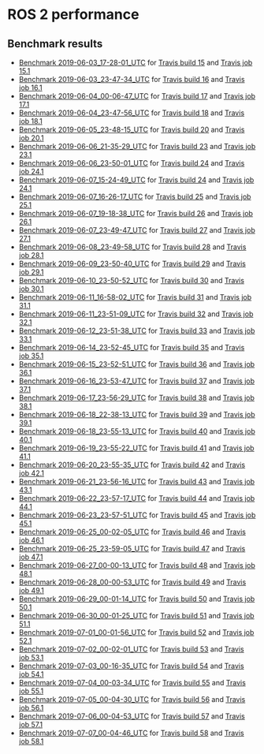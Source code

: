 # ROS 2 performance

## Benchmark results

- [Benchmark 2019-06-03_17-28-01_UTC](results/2019-06-03_17-28-01_UTC) for [Travis build 15](https://travis-ci.org/juanrh/ros2-performance/builds/540862357) and [Travis job 15.1](https://travis-ci.org/juanrh/ros2-performance/jobs/540862358)
- [Benchmark 2019-06-03_23-47-34_UTC](results/2019-06-03_23-47-34_UTC) for [Travis build 16](https://travis-ci.org/juanrh/ros2-performance/builds/541001907) and [Travis job 16.1](https://travis-ci.org/juanrh/ros2-performance/jobs/541001909)
- [Benchmark 2019-06-04_00-06-47_UTC](results/2019-06-04_00-06-47_UTC) for [Travis build 17](https://travis-ci.org/juanrh/ros2-performance/builds/541006249) and [Travis job 17.1](https://travis-ci.org/juanrh/ros2-performance/jobs/541006250)
- [Benchmark 2019-06-04_23-47-56_UTC](results/2019-06-04_23-47-56_UTC) for [Travis build 18](https://travis-ci.org/juanrh/ros2-performance/builds/541497634) and [Travis job 18.1](https://travis-ci.org/juanrh/ros2-performance/jobs/541497636)
- [Benchmark 2019-06-05_23-48-15_UTC](results/2019-06-05_23-48-15_UTC) for [Travis build 20](https://travis-ci.org/juanrh/ros2-performance/builds/542015035) and [Travis job 20.1](https://travis-ci.org/juanrh/ros2-performance/jobs/542015036)
- [Benchmark 2019-06-06_21-35-29_UTC](results/2019-06-06_21-35-29_UTC) for [Travis build 23](https://travis-ci.org/juanrh/ros2-performance/builds/542482754) and [Travis job 23.1](https://travis-ci.org/juanrh/ros2-performance/jobs/542482755)
- [Benchmark 2019-06-06_23-50-01_UTC](results/2019-06-06_23-50-01_UTC) for [Travis build 24](https://travis-ci.org/juanrh/ros2-performance/builds/542525886) and [Travis job 24.1](https://travis-ci.org/juanrh/ros2-performance/jobs/542525887)
- [Benchmark 2019-06-07_15-24-49_UTC](results/2019-06-07_15-24-49_UTC) for [Travis build 24](https://travis-ci.org/juanrh/ros2-performance/builds/542525886) and [Travis job 24.1](https://travis-ci.org/juanrh/ros2-performance/jobs/542525887)
- [Benchmark 2019-06-07_16-26-17_UTC](results/2019-06-07_16-26-17_UTC) for [Travis build 25](https://travis-ci.org/juanrh/ros2-performance/builds/542852530) and [Travis job 25.1](https://travis-ci.org/juanrh/ros2-performance/jobs/542852531)
- [Benchmark 2019-06-07_19-18-38_UTC](results/2019-06-07_19-18-38_UTC) for [Travis build 26](https://travis-ci.org/juanrh/ros2-performance/builds/542921831) and [Travis job 26.1](https://travis-ci.org/juanrh/ros2-performance/jobs/542921832)
- [Benchmark 2019-06-07_23-49-47_UTC](results/2019-06-07_23-49-47_UTC) for [Travis build 27](https://travis-ci.org/juanrh/ros2-performance/builds/543003527) and [Travis job 27.1](https://travis-ci.org/juanrh/ros2-performance/jobs/543003528)
- [Benchmark 2019-06-08_23-49-58_UTC](results/2019-06-08_23-49-58_UTC) for [Travis build 28](https://travis-ci.org/juanrh/ros2-performance/builds/543264717) and [Travis job 28.1](https://travis-ci.org/juanrh/ros2-performance/jobs/543264718)
- [Benchmark 2019-06-09_23-50-40_UTC](results/2019-06-09_23-50-40_UTC) for [Travis build 29](https://travis-ci.org/juanrh/ros2-performance/builds/543521628) and [Travis job 29.1](https://travis-ci.org/juanrh/ros2-performance/jobs/543521629)
- [Benchmark 2019-06-10_23-50-52_UTC](results/2019-06-10_23-50-52_UTC) for [Travis build 30](https://travis-ci.org/juanrh/ros2-performance/builds/543982958) and [Travis job 30.1](https://travis-ci.org/juanrh/ros2-performance/jobs/543982959)
- [Benchmark 2019-06-11_16-58-02_UTC](results/2019-06-11_16-58-02_UTC) for [Travis build 31](https://travis-ci.org/juanrh/ros2-performance/builds/544330281) and [Travis job 31.1](https://travis-ci.org/juanrh/ros2-performance/jobs/544330282)
- [Benchmark 2019-06-11_23-51-09_UTC](results/2019-06-11_23-51-09_UTC) for [Travis build 32](https://travis-ci.org/juanrh/ros2-performance/builds/544493979) and [Travis job 32.1](https://travis-ci.org/juanrh/ros2-performance/jobs/544493980)
- [Benchmark 2019-06-12_23-51-38_UTC](results/2019-06-12_23-51-38_UTC) for [Travis build 33](https://travis-ci.org/juanrh/ros2-performance/builds/545000993) and [Travis job 33.1](https://travis-ci.org/juanrh/ros2-performance/jobs/545000994)
- [Benchmark 2019-06-14_23-52-45_UTC](results/2019-06-14_23-52-45_UTC) for [Travis build 35](https://travis-ci.org/juanrh/ros2-performance/builds/545980212) and [Travis job 35.1](https://travis-ci.org/juanrh/ros2-performance/jobs/545980213)
- [Benchmark 2019-06-15_23-52-51_UTC](results/2019-06-15_23-52-51_UTC) for [Travis build 36](https://travis-ci.org/juanrh/ros2-performance/builds/546241692) and [Travis job 36.1](https://travis-ci.org/juanrh/ros2-performance/jobs/546241693)
- [Benchmark 2019-06-16_23-53-47_UTC](results/2019-06-16_23-53-47_UTC) for [Travis build 37](https://travis-ci.org/juanrh/ros2-performance/builds/546523393) and [Travis job 37.1](https://travis-ci.org/juanrh/ros2-performance/jobs/546523395)
- [Benchmark 2019-06-17_23-56-29_UTC](results/2019-06-17_23-56-29_UTC) for [Travis build 38](https://travis-ci.org/juanrh/ros2-performance/builds/547006563) and [Travis job 38.1](https://travis-ci.org/juanrh/ros2-performance/jobs/547006564)
- [Benchmark 2019-06-18_22-38-13_UTC](results/2019-06-18_22-38-13_UTC) for [Travis build 39](https://travis-ci.org/juanrh/ros2-performance/builds/547459539) and [Travis job 39.1](https://travis-ci.org/juanrh/ros2-performance/jobs/547459540)
- [Benchmark 2019-06-18_23-55-13_UTC](results/2019-06-18_23-55-13_UTC) for [Travis build 40](https://travis-ci.org/juanrh/ros2-performance/builds/547480471) and [Travis job 40.1](https://travis-ci.org/juanrh/ros2-performance/jobs/547480472)
- [Benchmark 2019-06-19_23-55-22_UTC](results/2019-06-19_23-55-22_UTC) for [Travis build 41](https://travis-ci.org/juanrh/ros2-performance/builds/547970789) and [Travis job 41.1](https://travis-ci.org/juanrh/ros2-performance/jobs/547970790)
- [Benchmark 2019-06-20_23-55-35_UTC](results/2019-06-20_23-55-35_UTC) for [Travis build 42](https://travis-ci.org/juanrh/ros2-performance/builds/548454171) and [Travis job 42.1](https://travis-ci.org/juanrh/ros2-performance/jobs/548454174)
- [Benchmark 2019-06-21_23-56-16_UTC](results/2019-06-21_23-56-16_UTC) for [Travis build 43](https://travis-ci.org/juanrh/ros2-performance/builds/548924897) and [Travis job 43.1](https://travis-ci.org/juanrh/ros2-performance/jobs/548924898)
- [Benchmark 2019-06-22_23-57-17_UTC](results/2019-06-22_23-57-17_UTC) for [Travis build 44](https://travis-ci.org/juanrh/ros2-performance/builds/549227729) and [Travis job 44.1](https://travis-ci.org/juanrh/ros2-performance/jobs/549227730)
- [Benchmark 2019-06-23_23-57-51_UTC](results/2019-06-23_23-57-51_UTC) for [Travis build 45](https://travis-ci.org/juanrh/ros2-performance/builds/549505234) and [Travis job 45.1](https://travis-ci.org/juanrh/ros2-performance/jobs/549505235)
- [Benchmark 2019-06-25_00-02-05_UTC](results/2019-06-25_00-02-05_UTC) for [Travis build 46](https://travis-ci.org/juanrh/ros2-performance/builds/550004958) and [Travis job 46.1](https://travis-ci.org/juanrh/ros2-performance/jobs/550004959)
- [Benchmark 2019-06-25_23-59-05_UTC](results/2019-06-25_23-59-05_UTC) for [Travis build 47](https://travis-ci.org/juanrh/ros2-performance/builds/550561316) and [Travis job 47.1](https://travis-ci.org/juanrh/ros2-performance/jobs/550561317)
- [Benchmark 2019-06-27_00-00-13_UTC](results/2019-06-27_00-00-13_UTC) for [Travis build 48](https://travis-ci.org/juanrh/ros2-performance/builds/551067458) and [Travis job 48.1](https://travis-ci.org/juanrh/ros2-performance/jobs/551067460)
- [Benchmark 2019-06-28_00-00-53_UTC](results/2019-06-28_00-00-53_UTC) for [Travis build 49](https://travis-ci.org/juanrh/ros2-performance/builds/551561046) and [Travis job 49.1](https://travis-ci.org/juanrh/ros2-performance/jobs/551561047)
- [Benchmark 2019-06-29_00-01-14_UTC](results/2019-06-29_00-01-14_UTC) for [Travis build 50](https://travis-ci.org/juanrh/ros2-performance/builds/552004105) and [Travis job 50.1](https://travis-ci.org/juanrh/ros2-performance/jobs/552004106)
- [Benchmark 2019-06-30_00-01-25_UTC](results/2019-06-30_00-01-25_UTC) for [Travis build 51](https://travis-ci.org/juanrh/ros2-performance/builds/552286048) and [Travis job 51.1](https://travis-ci.org/juanrh/ros2-performance/jobs/552286049)
- [Benchmark 2019-07-01_00-01-56_UTC](results/2019-07-01_00-01-56_UTC) for [Travis build 52](https://travis-ci.org/juanrh/ros2-performance/builds/552540004) and [Travis job 52.1](https://travis-ci.org/juanrh/ros2-performance/jobs/552540005)
- [Benchmark 2019-07-02_00-02-01_UTC](results/2019-07-02_00-02-01_UTC) for [Travis build 53](https://travis-ci.org/juanrh/ros2-performance/builds/553051231) and [Travis job 53.1](https://travis-ci.org/juanrh/ros2-performance/jobs/553051232)
- [Benchmark 2019-07-03_00-16-35_UTC](results/2019-07-03_00-16-35_UTC) for [Travis build 54](https://travis-ci.org/juanrh/ros2-performance/builds/553519025) and [Travis job 54.1](https://travis-ci.org/juanrh/ros2-performance/jobs/553519026)
- [Benchmark 2019-07-04_00-03-34_UTC](results/2019-07-04_00-03-34_UTC) for [Travis build 55](https://travis-ci.org/juanrh/ros2-performance/builds/554010376) and [Travis job 55.1](https://travis-ci.org/juanrh/ros2-performance/jobs/554010377)
- [Benchmark 2019-07-05_00-04-30_UTC](results/2019-07-05_00-04-30_UTC) for [Travis build 56](https://travis-ci.org/juanrh/ros2-performance/builds/554463140) and [Travis job 56.1](https://travis-ci.org/juanrh/ros2-performance/jobs/554463141)
- [Benchmark 2019-07-06_00-04-53_UTC](results/2019-07-06_00-04-53_UTC) for [Travis build 57](https://travis-ci.org/juanrh/ros2-performance/builds/554890352) and [Travis job 57.1](https://travis-ci.org/juanrh/ros2-performance/jobs/554890353)
- [Benchmark 2019-07-07_00-04-46_UTC](results/2019-07-07_00-04-46_UTC) for [Travis build 58](https://travis-ci.org/juanrh/ros2-performance/builds/555147504) and [Travis job 58.1](https://travis-ci.org/juanrh/ros2-performance/jobs/555147507)
